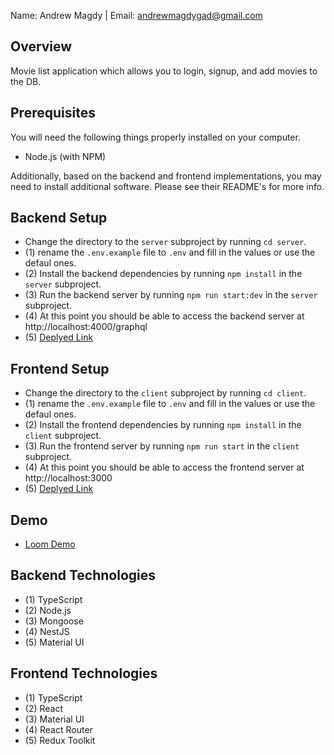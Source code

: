 Name: Andrew Magdy | Email: andrewmagdygad@gmail.com

## Overview

Movie list application which allows you to login, signup, and add movies to the DB.

## Prerequisites

You will need the following things properly installed on your computer.

-   Node.js (with NPM)

Additionally, based on the backend and frontend implementations, you may need to install additional software. Please see their README's for more info.

## Backend Setup

-   Change the directory to the `server` subproject by running `cd server`.
-   (1) rename the `.env.example` file to `.env` and fill in the values or use the defaul ones.
-   (2) Install the backend dependencies by running `npm install` in the `server` subproject.
-   (3) Run the backend server by running `npm run start:dev` in the `server` subproject.
-   (4) At this point you should be able to access the backend server at http://localhost:4000/graphql
-   (5) [Deplyed Link]()

## Frontend Setup

-   Change the directory to the `client` subproject by running `cd client`.
-   (1) rename the `.env.example` file to `.env` and fill in the values or use the defaul ones.
-   (2) Install the frontend dependencies by running `npm install` in the `client` subproject.
-   (3) Run the frontend server by running `npm run start` in the `client` subproject.
-   (4) At this point you should be able to access the frontend server at http://localhost:3000
-   (5) [Deplyed Link]()

## Demo

-   [Loom Demo]()

## Backend Technologies

-   (1) TypeScript
-   (2) Node.js
-   (3) Mongoose
-   (4) NestJS
-   (5) Material UI

## Frontend Technologies

-   (1) TypeScript
-   (2) React
-   (3) Material UI
-   (4) React Router
-   (5) Redux Toolkit
